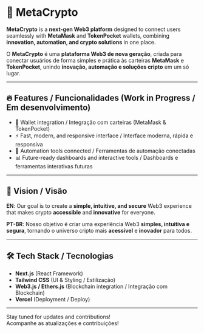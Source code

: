 # 🚀 MetaCrypto  

**MetaCrypto** is a **next-gen Web3 platform** designed to connect users seamlessly with **MetaMask** and **TokenPocket** wallets, combining **innovation, automation, and crypto solutions** in one place.  

O **MetaCrypto** é uma **plataforma Web3 de nova geração**, criada para conectar usuários de forma simples e prática às carteiras **MetaMask** e **TokenPocket**, unindo **inovação, automação e soluções cripto** em um só lugar.  

---

## 🔥 Features / Funcionalidades (Work in Progress / Em desenvolvimento)
- 🔗 Wallet integration / Integração com carteiras (MetaMask & TokenPocket)  
- ⚡ Fast, modern, and responsive interface / Interface moderna, rápida e responsiva  
- 🤖 Automation tools connected / Ferramentas de automação conectadas
- 📊 Future-ready dashboards and interactive tools / Dashboards e ferramentas interativas futuras  

---

## 🎯 Vision / Visão  
**EN**: Our goal is to create a **simple, intuitive, and secure** Web3 experience that makes crypto **accessible** and **innovative** for everyone.  

**PT-BR**: Nosso objetivo é criar uma experiência Web3 **simples, intuitiva e segura**, tornando o universo cripto mais **acessível** e **inovador** para todos.  

---

## 🛠️ Tech Stack / Tecnologias  
- **Next.js** (React Framework)  
- **Tailwind CSS** (UI & Styling / Estilização)  
- **Web3.js / Ethers.js** (Blockchain integration / Integração com Blockchain)  
- **Vercel** (Deployment / Deploy)  

---

Stay tuned for updates and contributions!  
Acompanhe as atualizações e contribuições!  
